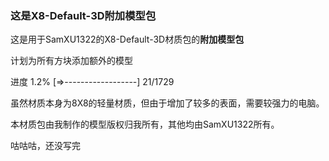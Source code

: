 ### 这是X8-Default-3D附加模型包
这是用于SamXU1322的X8-Default-3D材质包的**附加模型包**  

计划为所有方块添加额外的模型

进度  1.2%  [=>------------------]  21/1729

虽然材质本身为8X8的轻量材质，但由于增加了较多的表面，需要较强力的电脑。

本材质包由我制作的模型版权归我所有，其他均由SamXU1322所有。

咕咕咕，还没写完
